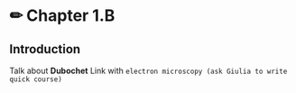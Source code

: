 # &#9999; **Chapter 1.B**  

## Introduction

Talk about **Dubochet** Link with `electron microscopy (ask Giulia to write quick course)`